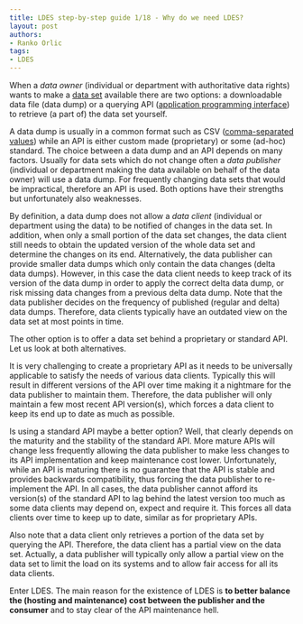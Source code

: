 ```yaml
---
title: LDES step-by-step guide 1/18 - Why do we need LDES?
layout: post
authors:
- Ranko Orlic
tags:
- LDES
---
```

When a _data owner_ (individual or department with authoritative data rights) wants to make a [data set](https://en.wikipedia.org/wiki/Data_set) available there are two options: a downloadable data file (data dump) or a querying API ([application programming interface](https://en.wikipedia.org/wiki/API)) to retrieve (a part of) the data set yourself.

A data dump is usually in a common format such as CSV ([comma-separated values](https://en.wikipedia.org/wiki/Comma-separated_values)) while an API is either custom made (proprietary) or some (ad-hoc) standard. The choice between a data dump and an API depends on many factors. Usually for data sets which do not change often a _data publisher_ (individual or department making the data available on behalf of the data owner) will use a data dump. For frequently changing data sets that would be impractical, therefore an API is used. Both options have their strengths but unfortunately also weaknesses.

By definition, a data dump does not allow a _data client_ (individual or department using the data) to be notified of changes in the data set. In addition, when only a small portion of the data set changes, the data client still needs to obtain the updated version of the whole data set and determine the changes on its end. Alternatively, the data publisher can provide smaller data dumps which only contain the data changes (delta data dumps). However, in this case the data client needs to keep track of its version of the data dump in order to apply the correct delta data dump, or risk missing data changes from a previous delta data dump. Note that the data publisher decides on the frequency of published (regular and delta) data dumps. Therefore, data clients typically have an outdated view on the data set at most points in time.

The other option is to offer a data set behind a proprietary or standard API. Let us look at both alternatives.

It is very challenging to create a proprietary API as it needs to be universally applicable to satisfy the needs of various data clients. Typically this will result in different versions of the API over time making it a nightmare for the data publisher to maintain them. Therefore, the data publisher will only maintain a few most recent API version(s), which forces a data client to keep its end up to date as much as possible.

Is using a standard API maybe a better option? Well, that clearly depends on the maturity and the stability of the standard API. More mature APIs will change less frequently allowing the data publisher to make less changes to its API implementation and keep maintenance cost lower. Unfortunately, while an API is maturing there is no guarantee that the API is stable and provides backwards compatibility, thus forcing the data publisher to re-implement the API. In all cases, the data publisher cannot afford its version(s) of the standard API to lag behind the latest version too much as some data clients may depend on, expect and require it. This forces all data clients over time to keep up to date, similar as for proprietary APIs.

Also note that a data client only retrieves a portion of the data set by querying the API. Therefore, the data client has a partial view on the data set. Actually, a data publisher will typically only allow a partial view on the data set to limit the load on its systems and to allow fair access for all its data clients.

Enter LDES. The main reason for the existence of LDES is **to better balance the (hosting and maintenance) cost between the publisher and the consumer** and to stay clear of the API maintenance hell.

